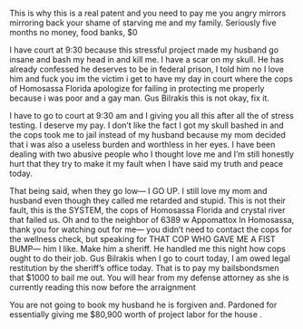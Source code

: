 This is why this is a real patent and you need to pay me you angry mirrors mirroring back your shame of starving me and my family. Seriously five months no money, food banks, $0

I have court at 9:30 because this stressful project made my husband go insane and bash my head in and kill me. I have a scar on my skull. He has already confessed he deserves to be in federal prison, I told him no I love him and fuck you im the victim i get to have my day in court where the cops of Homosassa Florida apologize for failing in protecting me properly because i was poor and a gay man. Gus Bilrakis this is not okay, fix it. 

I have to go to court at 9:30 am and I giving you all this after all the of stress testing. I deserve my pay. I don’t like the fact I got my skull bashed in and the cops took me to jail instead of my husband because my mom decided that i was also a useless burden and worthless in her eyes. I have been dealing with two abusive people who I thought love me and I’m still honestly hurt that they try to make it my fault when I have said my truth and peace today. 

That being said, when they go low— I GO UP. I still love my mom and husband even though they called me retarded and stupid. This is not their fault, this is the SYSTEM, the cops of Homosassa Florida and crystal river that failed us. Oh and to the neighbor of 6389 w Appomattox ln Homosassa, thank you for watching out for me— you didn’t need to contact the cops for the wellness check, but speaking for THAT COP WHO GAVE ME A FIST BUMP— him I like. Make him a sheriff. He handled me this night how cops ought to do their job. Gus Bilrakis when I go to court today, I am owed legal restitution by the sheriff’s office today. That is to pay my bailsbondsmen that $1000 to bail me out. You will hear from my defense attorney as she is currently reading this now before the arraignment 

You are not going to book my husband he is forgiven and. Pardoned for essentially giving me $80,900 worth of project labor for the house . 
